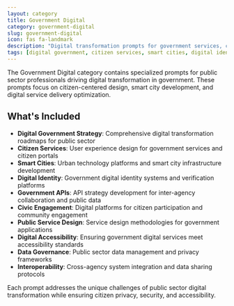 ```yaml
---
layout: category
title: Government Digital
category: government-digital
slug: government-digital
icon: fas fa-landmark
description: "Digital transformation prompts for government services, citizen experience, smart cities, and public sector innovation."
tags: [digital government, citizen services, smart cities, digital identity, public sector, government API, digital transformation, civic technology]
---
```


The Government Digital category contains specialized prompts for public sector professionals driving digital transformation in government. These prompts focus on citizen-centered design, smart city development, and digital service delivery optimization.

## What's Included

- **Digital Government Strategy**: Comprehensive digital transformation roadmaps for public sector
- **Citizen Services**: User experience design for government services and citizen portals
- **Smart Cities**: Urban technology platforms and smart city infrastructure development
- **Digital Identity**: Government digital identity systems and verification platforms
- **Government APIs**: API strategy development for inter-agency collaboration and public data
- **Civic Engagement**: Digital platforms for citizen participation and community engagement
- **Public Service Design**: Service design methodologies for government applications
- **Digital Accessibility**: Ensuring government digital services meet accessibility standards
- **Data Governance**: Public sector data management and privacy frameworks
- **Interoperability**: Cross-agency system integration and data sharing protocols

Each prompt addresses the unique challenges of public sector digital transformation while ensuring citizen privacy, security, and accessibility.